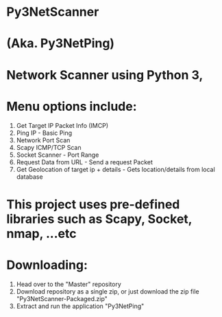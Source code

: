 # Py3NetScanner
# (Aka. Py3NetPing) 
# Network Scanner using Python 3, 
# Menu options include: 
1.  Get Target IP Packet Info (IMCP) 
2.  Ping IP - Basic Ping
3.  Network Port Scan
4.  Scapy ICMP/TCP Scan
5.  Socket Scanner - Port Range
6.  Request Data from URL - Send a request Packet
7.  Get Geolocation of target ip + details - Gets location/details from local database


# This project uses pre-defined libraries such as Scapy, Socket, nmap, ...etc

# Downloading:
1. Head over to the "Master" repository
2. Download repository as a single zip, or just download the zip file "Py3NetScanner-Packaged.zip"
3. Extract and run the application "Py3NetPing"
